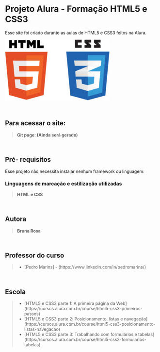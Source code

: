 <h1> Projeto Alura - Formação HTML5 e CSS3</h1>

Esse site foi criado durante as aulas de HTML5 e CSS3 feitos na Alura.

<img src= "./img/icones-css-html.jpeg" alt= "Icones do HTML e Css" height="200">

<br><h2>Para acessar o site:</h2>
<blockquote><b>Git page: (Ainda será gerado)</b></blockquote>

<br><h2>Pré- requisitos</h2>

Esse projeto não necessita instalar nenhum framework ou linguagem:

<h3>Linguagens de marcação e estilização utilizadas</h3>
<blockquote><b>HTML e CSS</b></blockquote>

<br><h2>Autora</h2>
<blockquote><b>Bruna Rosa</b></blockquote>

<br><h2>Professor do curso</h2>
<blockquote>
<ul> 
    <li>[Pedro Marins] -  (https://www.linkedin.com/in/pedromarins/)</li>
</ul>
</blockquote>

<br><h2>Escola</h2>

<blockquote>
<ul> 
    <li>[HTML5 e CSS3 parte 1: A primeira página da Web] (https://cursos.alura.com.br/course/html5-css3-primeiros-passos)</li>
    <li>[HTML5 e CSS3 parte 2: Posicionamento, listas e navegação] (https://cursos.alura.com.br/course/html5-css3-posicionamento-listas-navegacao)</li>
    <li>[HTML5 e CSS3 parte 3: Trabalhando com formulários e tabelas](https://cursos.alura.com.br/course/html5-css3-formularios-tabelas)</li>
</ul>
</blockquote>